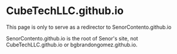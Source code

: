 # CubeTechLLC.github.io

This page is only to serve as a redirector to SenorContento.github.io

SenorContento.github.io is the root of Senor's site, not CubeTechLLC.github.io or bgbrandongomez.github.io.
